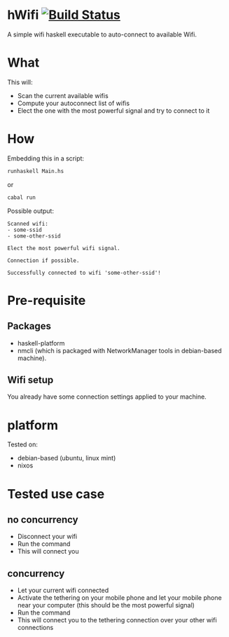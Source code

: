 hWifi [![Build Status](https://travis-ci.org/lambdatree/hWifi.png?branch=master)](https://travis-ci.org/lambdatree/hWifi)
=====================================================================================================================

A simple wifi haskell executable to auto-connect to available Wifi.

# What

This will:
- Scan the current available wifis
- Compute your autoconnect list of wifis
- Elect the one with the most powerful signal and try to connect to it

# How

Embedding this in a script:

```sh
runhaskell Main.hs
```

or

```sh
cabal run
```

Possible output:

```text
Scanned wifi:
- some-ssid
- some-other-ssid

Elect the most powerful wifi signal.

Connection if possible.

Successfully connected to wifi 'some-other-ssid'!
```

# Pre-requisite

## Packages

- haskell-platform
- nmcli (which is packaged with NetworkManager tools in debian-based machine).

## Wifi setup

You already have some connection settings applied to your machine.

# platform

Tested on:
- debian-based (ubuntu, linux mint)
- nixos

# Tested use case

## no concurrency

- Disconnect your wifi
- Run the command
- This will connect you

## concurrency

- Let your current wifi connected
- Activate the tethering on your mobile phone and let your mobile phone near your computer (this should be the most powerful signal)
- Run the command
- This will connect you to the tethering connection over your other wifi connections
